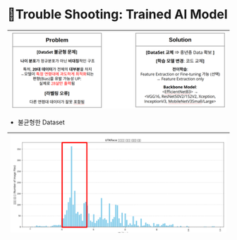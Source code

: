 # 🚀Trouble Shooting: Trained AI Model

<img src = "/img/tae/trial_and_error1.png" width = "1000">|
--|

* 불균형한 Dataset 

<img src = "/img/tae/trial_and_error1_1.png" width = "500">|
--|

